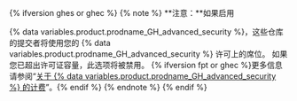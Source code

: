 {% ifversion ghes or ghec %}
{% note %}
**注意：**如果启用

{% data variables.product.prodname_GH_advanced_security %}，这些仓库的提交者将使用您的 {% data variables.product.prodname_GH_advanced_security %} 许可上的席位。 如果您已超出许可证容量，此选项将被禁用。 {% ifversion fpt or ghec %}更多信息请参阅“[关于 {% data variables.product.prodname_GH_advanced_security %} 的计费](/billing/managing-billing-for-github-advanced-security/about-billing-for-github-advanced-security)”。{% endif %}
{% endnote %}
{% endif %}
